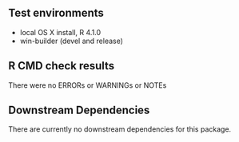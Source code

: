 ## Test environments
* local OS X install, R 4.1.0
* win-builder (devel and release)

## R CMD check results

There were no ERRORs or WARNINGs or NOTEs

## Downstream Dependencies

There are currently no downstream dependencies for this package.

